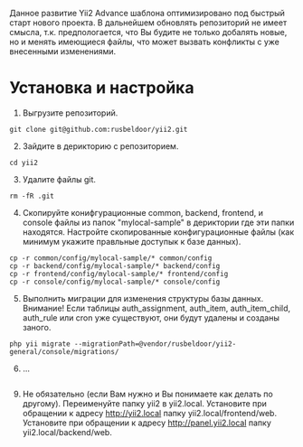 Данное развитие Yii2 Advance шаблона оптимизировано под быстрый старт нового проекта. В дальнейшем обновлять репозиторий не имеет смысла, т.к. предпологается, что Вы будите не только добалять новые, но и менять имеющиеся файлы, что может вызвать конфликты с уже внесенными изменениями.

# Установка и настройка

1. Выгрузите репозиторий.
```
git clone git@github.com:rusbeldoor/yii2.git
```

2. Зайдите в дерикторию с репозиторием.
```
cd yii2
```

3. Удалите файлы git.
```
rm -fR .git
```

4. Скопируйте конифгурационные common, backend, frontend, и console файлы из папок "mylocal-sample" в дериктории где эти папки находятся. Настройте скопированные конфигурационные файлы (как минимум укажите правльные доступык к базе данных).
```
cp -r common/config/mylocal-sample/* common/config
cp -r backend/config/mylocal-sample/* backend/config
cp -r frontend/config/mylocal-sample/* frontend/config
cp -r console/config/mylocal-sample/* console/config
```

5. Выполнить миграции для изменения структуры базы данных. Внимание! Если таблицы auth_assignment, auth_item, auth_item_child, auth_rule или cron уже существуют, они будут удалены и созданы заного.
```
php yii migrate --migrationPath=@vendor/rusbeldoor/yii2-general/console/migrations/
```

6. ...
```
```

9. Не обязательно (если Вам нужно и Вы понимаете как делать по другому). Переименуйте папку yii2 в yii2.local. Установите при обращении к адресу http://yii2.local папку yii2.local/frontend/web. Установите при обращении к адресу http://panel.yii2.local папку yii2.local/backend/web. 
